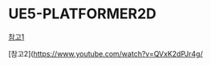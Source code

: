 # UE5-PLATFORMER2D

[참고1](https://www.youtube.com/watch?v=tVH0VTY-c8o&t=31s/)

[참고2](https://www.youtube.com/watch?v=QVxK2dPJr4g/

